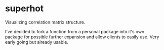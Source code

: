 # superhot
Visualizing correlation matrix structure.

I've decided to fork a function from a personal package into it's own package for possible further expansion and allow clients to easily use. Very early going but already usable.
